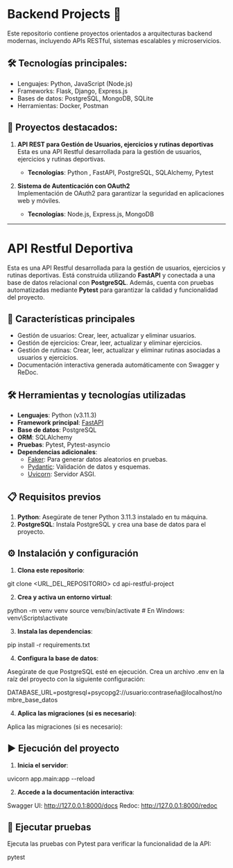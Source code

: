 
# Backend Projects 🔧

Este repositorio contiene proyectos orientados a arquitecturas backend modernas, incluyendo APIs RESTful, sistemas escalables y microservicios.

## 🛠️ Tecnologías principales:
- Lenguajes: Python, JavaScript (Node.js)
- Frameworks: Flask, Django, Express.js
- Bases de datos: PostgreSQL, MongoDB, SQLite
- Herramientas: Docker, Postman

## 📂 Proyectos destacados:
1. **API REST para Gestión de Usuarios, ejercicios y rutinas deportivas**  
   Esta es una API Restful desarrollada para la gestión de usuarios, ejercicios y rutinas deportivas. 
   - **Tecnologías**: Python , FastAPI, PostgreSQL, SQLAlchemy, Pytest  
 

2. **Sistema de Autenticación con OAuth2**  
   Implementación de OAuth2 para garantizar la seguridad en aplicaciones web y móviles.  
   - **Tecnologías**: Node.js, Express.js, MongoDB  

---

# API Restful Deportiva

Esta es una API Restful desarrollada para la gestión de usuarios, ejercicios y rutinas deportivas. Está construida utilizando **FastAPI** y conectada a una base de datos relacional con **PostgreSQL**. Además, cuenta con pruebas automatizadas mediante **Pytest** para garantizar la calidad y funcionalidad del proyecto.

## 🚀 Características principales

- Gestión de usuarios: Crear, leer, actualizar y eliminar usuarios.
- Gestión de ejercicios: Crear, leer, actualizar y eliminar ejercicios.
- Gestión de rutinas: Crear, leer, actualizar y eliminar rutinas asociadas a usuarios y ejercicios.
- Documentación interactiva generada automáticamente con Swagger y ReDoc.

## 🛠️ Herramientas y tecnologías utilizadas

- **Lenguajes**: Python (v3.11.3)
- **Framework principal**: [FastAPI](https://fastapi.tiangolo.com/)
- **Base de datos**: PostgreSQL
- **ORM**: SQLAlchemy
- **Pruebas**: Pytest, Pytest-asyncio
- **Dependencias adicionales**:
  - [Faker](https://faker.readthedocs.io/): Para generar datos aleatorios en pruebas.
  - [Pydantic](https://pydantic-docs.helpmanual.io/): Validación de datos y esquemas.
  - [Uvicorn](https://www.uvicorn.org/): Servidor ASGI.


## 📋 Requisitos previos

1. **Python**: Asegúrate de tener Python 3.11.3 instalado en tu máquina.
2. **PostgreSQL**: Instala PostgreSQL y crea una base de datos para el proyecto.

## ⚙️ Instalación y configuración

1. **Clona este repositorio**:

git clone <URL_DEL_REPOSITORIO>
cd api-restful-project

2. **Crea y activa un entorno virtual**:

python -m venv venv
source venv/bin/activate  # En Windows: venv\Scripts\activate

3. **Instala las dependencias**:

pip install -r requirements.txt

4. **Configura la base de datos**:

Asegúrate de que PostgreSQL esté en ejecución.
Crea un archivo .env en la raíz del proyecto con la siguiente configuración:

DATABASE_URL=postgresql+psycopg2://usuario:contraseña@localhost/nombre_base_datos

4. **Aplica las migraciones (si es necesario)**:

Aplica las migraciones (si es necesario):


## ▶️ Ejecución del proyecto

1. **Inicia el servidor**:

uvicorn app.main:app --reload

2. **Accede a la documentación interactiva**:

Swagger UI: http://127.0.0.1:8000/docs
Redoc: http://127.0.0.1:8000/redoc

## 🧪 Ejecutar pruebas

Ejecuta las pruebas con Pytest para verificar la funcionalidad de la API:

pytest


